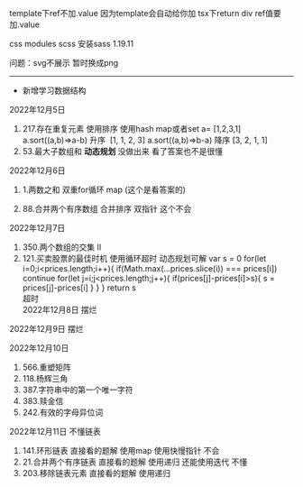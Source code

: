 template下ref不加.value 因为template会自动给你加
tsx下return div ref值要加.value

css modules   scss   安装sass  1.19.11

问题：svg不展示 暂时换成png




---
- 新增学习数据结构

2022年12月5日
1. 217.存在重复元素  使用排序 使用hash map或者set
a= [1,2,3,1]
a.sort((a,b)=>a-b)   升序   [1, 1, 2, 3]
a.sort((a,b)=>b-a)   降序   [3, 2, 1, 1]
2. 53.最大子数组和  **动态规划** 没做出来 看了答案也不是很懂   

2022年12月6日
1. 1.两数之和  双重for循环      map  (这个是看答案的)

2. 88.合并两个有序数组  合并排序    双指针 这个不会

2022年12月7日
1. 350.两个数组的交集 II
2. 121.买卖股票的最佳时机   使用循环超时  动态规划可解
   var s = 0
    for(let i=0;i<prices.length;i++){
        if(Math.max(...prices.slice(i)) === prices[i]) continue
        for(let j=i;j<prices.length;j++){
             if(prices[j]-prices[i]>s){
                 s  = prices[j]-prices[i]
             }
        }
    }
    return s  
    超时  
2022年12月8日
摆烂

2022年12月9日
摆烂

2022年12月10日
1. 566.重塑矩阵
2. 118.杨辉三角
3. 387.字符串中的第一个唯一字符
4. 383.赎金信
5. 242.有效的字母异位词

2022年12月11日  不懂链表 
1. 141.环形链表  直接看的题解 使用map   使用快慢指针 不会
2. 21.合并两个有序链表 直接看的题解  使用递归  还能使用迭代 不懂
3. 203.移除链表元素  直接看的题解 使用递归